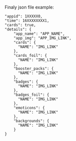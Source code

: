 ﻿
Finaly json file example:

    "appid": 1XXXXX0,
    "time": 16XXXXXXXX1,
    "cards": true,
    "details": {
        "app_name": "APP_NAME",
        "app_img": "APP_IMG_LINK",
        "cards": {
          "NAME": "IMG_LINK"
        },
        "cards_foil": {
          "NAME": "IMG_LINK"
        },
        "booster_packs": {
          "NAME": "IMG_LINK"
        },
        "badges": {
          "NAME": "IMG_LINK"
        },
        "badges_foil": {
          "NAME": "IMG_LINK"
        },
        "emoticons": {
          "NAME": "IMG_LINK"
        },
        "backgrounds": {
          "NAME": "IMG_LINK"
        }
    }

